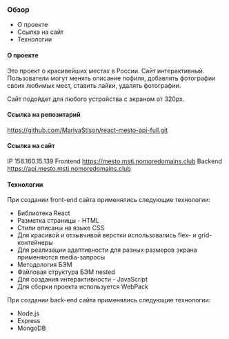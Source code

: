 ### Обзор
* О проектe
* Ссылка на сайт
* Технологии

#### О проектe

Это проект о красивейших местах в России. Сайт интерактивный. Пользователи могут менять описание пофиля, добавлять фотографии своих любимых мест, ставить лайки, удалять фотографии. 

Сайт подойдет для любого устройства с экраном от 320px.

#### Ссылка на репозитарий

https://github.com/MariyaStison/react-mesto-api-full.git

#### Ссылка на сайт

IP 158.160.15.139
Frontend https://mesto.msti.nomoredomains.club
Backend https://api.mesto.msti.nomoredomains.club

#### Технологии

При создании front-end сайта применялись следующие технологии:
* Библиотека React
* Разметка страницы - HTML
* Cтили описаны на языке CSS
* Для красивой и отзывчивой верстки использовались flex- и grid-контейнеры
* Для реализации адаптивности для разных размеров экрана применяются media-запросы
* Методология БЭМ
* Файловая структура БЭМ nested
* Для создания интерактивности - JavaScript
* Для сборки проекта используется WebPack

При создании back-end сайта применялись следующие технологии:
* Node.js
* Express
* MongoDB
